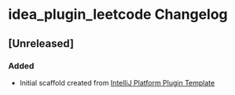 <!-- Keep a Changelog guide -> https://keepachangelog.com -->

# idea_plugin_leetcode Changelog

## [Unreleased]
### Added
- Initial scaffold created from [IntelliJ Platform Plugin Template](https://github.com/JetBrains/intellij-platform-plugin-template)
